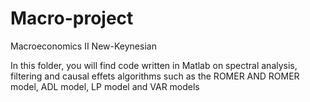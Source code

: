 # Macro-project
Macroeconomics II New-Keynesian

In this folder, you will find code written in Matlab on spectral analysis, filtering and causal effets algorithms such as the ROMER AND ROMER model, ADL model, LP model and VAR models

